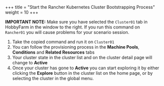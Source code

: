 +++
title = "Start the Rancher Kubernetes Cluster Bootstrapping Process"
weight = 10
+++

**IMPORTANT NOTE:** Make sure you have selected the `Cluster01` tab in HobbyFarm in the window to the right. If you run this command on `Rancher01` you will cause problems for your scenario session.

1. Take the copied command and run it on `Cluster01`
2. You can follow the provisioning process in the **Machine Pools**, **Conditions** and **Related Resources** tabs
3. Your cluster state in the cluster list and on the cluster detail page will change to **Active**
4. Once your cluster has gone to **Active** you can start exploring it by either clicking the **Explore** button in the cluster list on the home page, or by selecting the cluster in the global menu.
